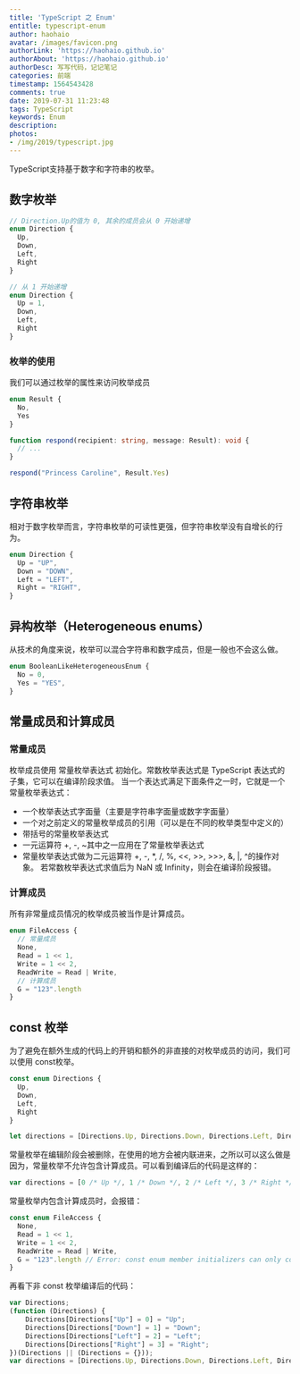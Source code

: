 ```yaml
---
title: 'TypeScript 之 Enum'
entitle: typescript-enum
author: haohaio
avatar: /images/favicon.png
authorLink: 'https://haohaio.github.io'
authorAbout: 'https://haohaio.github.io'
authorDesc: 写写代码，记记笔记
categories: 前端
timestamp: 1564543428
comments: true
date: 2019-07-31 11:23:48
tags: TypeScript
keywords: Enum
description:
photos:
- /img/2019/typescript.jpg
---
```


TypeScript支持基于数字和字符串的枚举。

## 数字枚举

```ts
// Direction.Up的值为 0, 其余的成员会从 0 开始递增
enum Direction {
  Up,
  Down,
  Left,
  Right
}

// 从 1 开始递增
enum Direction {
  Up = 1,
  Down,
  Left,
  Right
}
```

### 枚举的使用

我们可以通过枚举的属性来访问枚举成员

```ts
enum Result {
  No,
  Yes
}

function respond(recipient: string, message: Result): void {
  // ...
}

respond("Princess Caroline", Result.Yes)
```

## 字符串枚举

相对于数字枚举而言，字符串枚举的可读性更强，但字符串枚举没有自增长的行为。

```ts
enum Direction {
  Up = "UP",
  Down = "DOWN",
  Left = "LEFT",
  Right = "RIGHT",
}
```

## 异构枚举（Heterogeneous enums）

从技术的角度来说，枚举可以混合字符串和数字成员，但是一般也不会这么做。

```ts
enum BooleanLikeHeterogeneousEnum {
  No = 0,
  Yes = "YES",
}
```

## 常量成员和计算成员

### 常量成员

枚举成员使用 常量枚举表达式 初始化。常数枚举表达式是 TypeScript 表达式的子集，它可以在编译阶段求值。 当一个表达式满足下面条件之一时，它就是一个常量枚举表达式：

- 一个枚举表达式字面量（主要是字符串字面量或数字字面量）
- 一个对之前定义的常量枚举成员的引用（可以是在不同的枚举类型中定义的）
- 带括号的常量枚举表达式
- 一元运算符 +, -, ~其中之一应用在了常量枚举表达式
- 常量枚举表达式做为二元运算符 +, -, *, /, %, <<, >>, >>>, &, |, ^的操作对象。 若常数枚举表达式求值后为 NaN 或 Infinity，则会在编译阶段报错。

### 计算成员

所有非常量成员情况的枚举成员被当作是计算成员。

```ts
enum FileAccess {
  // 常量成员
  None,
  Read = 1 << 1,
  Write = 1 << 2,
  ReadWrite = Read | Write,
  // 计算成员
  G = "123".length
}
```

## const 枚举

为了避免在额外生成的代码上的开销和额外的非直接的对枚举成员的访问，我们可以使用 const枚举。

```ts
const enum Directions {
  Up,
  Down,
  Left,
  Right
}

let directions = [Directions.Up, Directions.Down, Directions.Left, Directions.Right]
```

常量枚举在编辑阶段会被删除，在使用的地方会被内联进来，之所以可以这么做是因为，常量枚举不允许包含计算成员。可以看到编译后的代码是这样的：

```ts
var directions = [0 /* Up */, 1 /* Down */, 2 /* Left */, 3 /* Right */];
```

常量枚举内包含计算成员时，会报错：

```ts
const enum FileAccess {
  None,
  Read = 1 << 1,
  Write = 1 << 2,
  ReadWrite = Read | Write,
  G = "123".length // Error: const enum member initializers can only contain literal values and other computed enum values.
}
```

再看下非 const 枚举编译后的代码：

```ts
var Directions;
(function (Directions) {
    Directions[Directions["Up"] = 0] = "Up";
    Directions[Directions["Down"] = 1] = "Down";
    Directions[Directions["Left"] = 2] = "Left";
    Directions[Directions["Right"] = 3] = "Right";
})(Directions || (Directions = {}));
var directions = [Directions.Up, Directions.Down, Directions.Left, Directions.Right];
```
